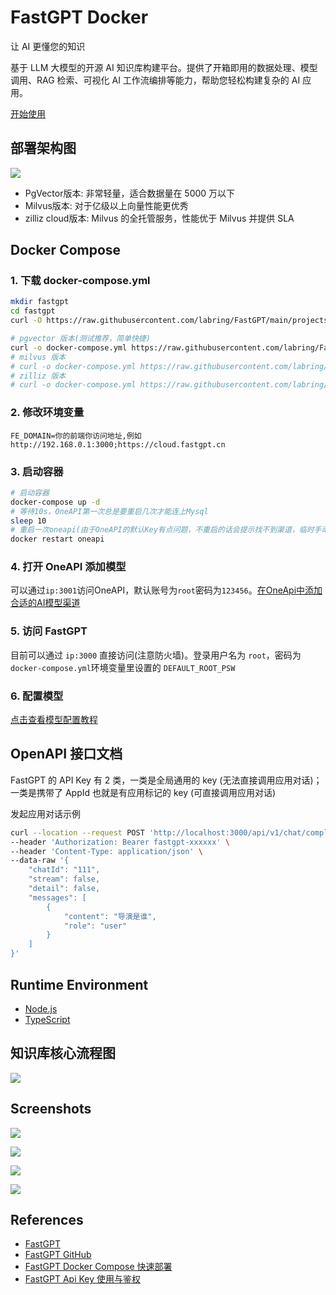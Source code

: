 # FastGPT Docker

让 AI 更懂您的知识

基于 LLM 大模型的开源 AI 知识库构建平台。提供了开箱即用的数据处理、模型调用、RAG 检索、可视化 AI 工作流编排等能力，帮助您轻松构建复杂的 AI 应用。

[开始使用](https://cloud.fastgpt.cn/)

## 部署架构图
![](https://doc.fastgpt.cn/imgs/sealos-fastgpt.webp)

- PgVector版本: 非常轻量，适合数据量在 5000 万以下
- Milvus版本: 对于亿级以上向量性能更优秀
- zilliz cloud版本: Milvus 的全托管服务，性能优于 Milvus 并提供 SLA

## Docker Compose
### 1. 下载 docker-compose.yml
```sh
mkdir fastgpt
cd fastgpt
curl -O https://raw.githubusercontent.com/labring/FastGPT/main/projects/app/data/config.json

# pgvector 版本(测试推荐，简单快捷)
curl -o docker-compose.yml https://raw.githubusercontent.com/labring/FastGPT/main/files/docker/docker-compose-pgvector.yml
# milvus 版本
# curl -o docker-compose.yml https://raw.githubusercontent.com/labring/FastGPT/main/files/docker/docker-compose-milvus.yml
# zilliz 版本
# curl -o docker-compose.yml https://raw.githubusercontent.com/labring/FastGPT/main/files/docker/docker-compose-zilliz.yml
```

### 2. 修改环境变量
```
FE_DOMAIN=你的前端你访问地址,例如 http://192.168.0.1:3000;https://cloud.fastgpt.cn
```

### 3. 启动容器
```sh
# 启动容器
docker-compose up -d
# 等待10s，OneAPI第一次总是要重启几次才能连上Mysql
sleep 10
# 重启一次oneapi(由于OneAPI的默认Key有点问题，不重启的话会提示找不到渠道，临时手动重启一次解决，等待作者修复)
docker restart oneapi
```

### 4. 打开 OneAPI 添加模型
可以通过`ip:3001`访问OneAPI，默认账号为`root`密码为`123456`。[在OneApi中添加合适的AI模型渠道](https://doc.fastgpt.cn/docs/development/modelconfig/one-api/)

### 5. 访问 FastGPT
目前可以通过 `ip:3000` 直接访问(注意防火墙)。登录用户名为 `root`，密码为`docker-compose.yml`环境变量里设置的 `DEFAULT_ROOT_PSW`

### 6. 配置模型
[点击查看模型配置教程](https://doc.fastgpt.cn/docs/development/modelconfig/intro/)

## OpenAPI 接口文档
FastGPT 的 API Key 有 2 类，一类是全局通用的 key (无法直接调用应用对话)；一类是携带了 AppId 也就是有应用标记的 key (可直接调用应用对话)

发起应用对话示例
```sh
curl --location --request POST 'http://localhost:3000/api/v1/chat/completions' \
--header 'Authorization: Bearer fastgpt-xxxxxx' \
--header 'Content-Type: application/json' \
--data-raw '{
    "chatId": "111",
    "stream": false,
    "detail": false,
    "messages": [
        {
            "content": "导演是谁",
            "role": "user"
        }
    ]
}'
```

## Runtime Environment
- [Node.js](https://nodejs.org/en/download)
- [TypeScript](https://www.typescriptlang.org/)

## 知识库核心流程图
![](https://doc.fastgpt.cn/imgs/functional-arch.webp)

## Screenshots
![](https://fastgpt.cn/images/ability/zh/ai_assiatant.png)

![](https://fastgpt.cn/images/ability/zh/dataset_import.png)

![](https://fastgpt.cn/images/ability/zh/advanced_settings.png)

![](https://fastgpt.cn/images/ability/zh/openapi.png)

## References
- [FastGPT](https://fastgpt.cn/zh)
- [FastGPT GitHub](https://github.com/labring/FastGPT)
- [FastGPT Docker Compose 快速部署](https://doc.fastgpt.cn/docs/development/docker/)
- [FastGPT Api Key 使用与鉴权](https://doc.fastgpt.cn/docs/development/openapi/auth/)